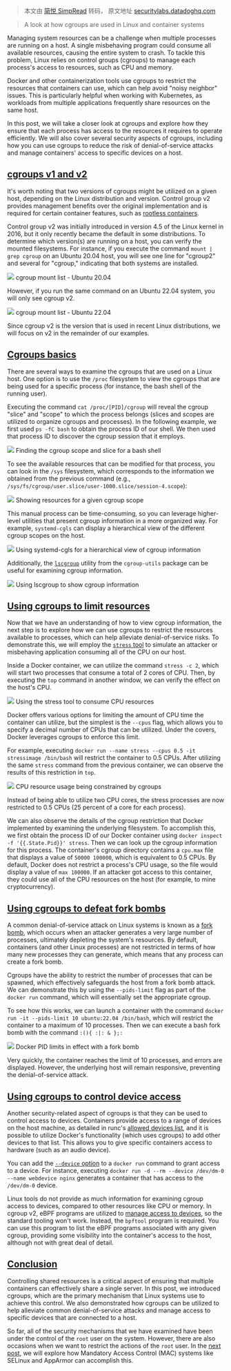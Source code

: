 > 本文由 [简悦 SimpRead](http://ksria.com/simpread/) 转码， 原文地址 [securitylabs.datadoghq.com](https://securitylabs.datadoghq.com/articles/container-security-fundamentals-part-4/)

> A look at how cgroups are used in Linux and container systems

Managing system resources can be a challenge when multiple processes are running on a host. A single misbehaving program could consume all available resources, causing the entire system to crash. To tackle this problem, Linux relies on control groups (cgroups) to manage each process's access to resources, such as CPU and memory.

Docker and other containerization tools use cgroups to restrict the resources that containers can use, which can help avoid "noisy neighbor" issues. This is particularly helpful when working with Kubernetes, as workloads from multiple applications frequently share resources on the same host.

In this post, we will take a closer look at cgroups and explore how they ensure that each process has access to the resources it requires to operate efficiently. We will also cover several security aspects of cgroups, including how you can use cgroups to reduce the risk of denial-of-service attacks and manage containers' access to specific devices on a host.

[cgroups v1 and v2](#cgroups-v1-and-v2)
---------------------------------------

It's worth noting that two versions of cgroups might be utilized on a given host, depending on the Linux distribution and version. Control group v2 provides management benefits over the original implementation and is required for certain container features, such as [rootless containers](https://docs.docker.com/engine/security/rootless/#known-limitations).

Control group v2 was initially introduced in version 4.5 of the Linux kernel in 2016, but it only recently became the default in some distributions. To determine which version(s) are running on a host, you can verify the mounted filesystems. For instance, if you execute the command `mount | grep cgroup` on an Ubuntu 20.04 host, you will see one line for "cgroup2" and several for "cgroup," indicating that both systems are installed.

![](https://datadog-securitylabs.imgix.net/img/container-security-fundamentals/part-4/screenshot-1.png?auto=format&w=896&dpr=1.25) cgroup mount list - Ubuntu 20.04

However, if you run the same command on an Ubuntu 22.04 system, you will only see cgroup v2.

![](https://datadog-securitylabs.imgix.net/img/container-security-fundamentals/part-4/screenshot-2.png?auto=format&w=896&dpr=1.25) cgroup mount list - Ubuntu 22.04

Since cgroup v2 is the version that is used in recent Linux distributions, we will focus on v2 in the remainder of our examples.

[Cgroups basics](#cgroups-basics)
---------------------------------

There are several ways to examine the cgroups that are used on a Linux host. One option is to use the `/proc` filesystem to view the cgroups that are being used for a specific process (for instance, the bash shell of the running user).

Executing the command `cat /proc/[PID]/cgroup` will reveal the cgroup "slice" and "scope" to which the process belongs (slices and scopes are utilized to organize cgroups and processes). In the following example, we first used `ps -fC bash` to obtain the process ID of our shell. We then used that process ID to discover the cgroup session that it employs.

![](https://datadog-securitylabs.imgix.net/img/container-security-fundamentals/part-4/screenshot-3.png?auto=format&w=896&dpr=1.25) Finding the cgroup scope and slice for a bash shell

To see the available resources that can be modified for that process, you can look in the `/sys` filesystem, which corresponds to the information we obtained from the previous command (e.g., `/sys/fs/cgroup/user.slice/user-1000.slice/session-4.scope`):

![](https://datadog-securitylabs.imgix.net/img/container-security-fundamentals/part-4/screenshot-4.png?auto=format&w=896&dpr=1.25) Showing resources for a given cgroup scope

This manual process can be time-consuming, so you can leverage higher-level utilities that present cgroup information in a more organized way. For example, `systemd-cgls` can display a hierarchical view of the different cgroup scopes on the host.

![](https://datadog-securitylabs.imgix.net/img/container-security-fundamentals/part-4/screenshot-5.png?auto=format&w=896&dpr=1.25) Using systemd-cgls for a hierarchical view of cgroup information

Additionally, the [`lscgroup`](https://linux.die.net/man/1/lscgroup) utility from the `cgroup-utils` package can be useful for examining cgroup information.

![](https://datadog-securitylabs.imgix.net/img/container-security-fundamentals/part-4/screenshot-6.png?auto=format&w=896&dpr=1.25) Using lscgroup to show cgroup information

[Using cgroups to limit resources](#using-cgroups-to-limit-resources)
---------------------------------------------------------------------

Now that we have an understanding of how to view cgroup information, the next step is to explore how we can use cgroups to restrict the resources available to processes, which can help alleviate denial-of-service risks. To demonstrate this, we will employ the [`stress` tool](https://linux.die.net/man/1/stress) to simulate an attacker or misbehaving application consuming all of the CPU on our host.

Inside a Docker container, we can utilize the command `stress -c 2`, which will start two processes that consume a total of 2 cores of CPU. Then, by executing the `top` command in another window, we can verify the effect on the host's CPU.

![](https://datadog-securitylabs.imgix.net/img/container-security-fundamentals/part-4/screenshot-7.png?auto=format&w=896&dpr=1.25) Using the stress tool to consume CPU resources

Docker offers various options for limiting the amount of CPU time the container can utilize, but the simplest is the `--cpus` flag, which allows you to specify a decimal number of CPUs that can be utilized. Under the covers, Docker leverages cgroups to enforce this limit.

For example, executing `docker run --name stress --cpus 0.5 -it stressimage /bin/bash` will restrict the container to 0.5 CPUs. After utilizing the same `stress` command from the previous container, we can observe the results of this restriction in `top`.

![](https://datadog-securitylabs.imgix.net/img/container-security-fundamentals/part-4/screenshot-8.png?auto=format&w=896&dpr=1.25) CPU resource usage being constrained by cgroups

Instead of being able to utilize two CPU cores, the stress processes are now restricted to 0.5 CPUs (25 percent of a core for each process).

We can also observe the details of the cgroup restriction that Docker implemented by examining the underlying filesystem. To accomplish this, we first obtain the process ID of our Docker container using `docker inspect -f '{{.State.Pid}}' stress`. Then we can look up the cgroup information for this process. The container's cgroup directory contains a `cpu.max` file that displays a value of `50000 100000`, which is equivalent to 0.5 CPUs. By default, Docker does not restrict a process's CPU usage, so the file would display a value of `max 100000`. If an attacker got access to this container, they could use all of the CPU resources on the host (for example, to mine cryptocurrency).

[Using cgroups to defeat fork bombs](#using-cgroups-to-defeat-fork-bombs)
-------------------------------------------------------------------------

A common denial-of-service attack on Linux systems is known as a [fork bomb](https://en.wikipedia.org/wiki/Fork_bomb), which occurs when an attacker generates a very large number of processes, ultimately depleting the system's resources. By default, containers (and other Linux processes) are not restricted in terms of how many new processes they can generate, which means that any process can create a fork bomb.

Cgroups have the ability to restrict the number of processes that can be spawned, which effectively safeguards the host from a fork bomb attack. We can demonstrate this by using the `--pids-limit` flag as part of the `docker run` command, which will essentially set the appropriate cgroup.

To see how this works, we can launch a container with the command `docker run -it --pids-limit 10 ubuntu:22.04 /bin/bash`, which will restrict the container to a maximum of 10 processes. Then we can execute a bash fork bomb with the command `:(){ :|: & };:`

![](https://datadog-securitylabs.imgix.net/img/container-security-fundamentals/part-4/screenshot-9.png?auto=format&w=896&dpr=1.25) Docker PID limits in effect with a fork bomb

Very quickly, the container reaches the limit of 10 processes, and errors are displayed. However, the underlying host will remain responsive, preventing the denial-of-service attack.

[Using cgroups to control device access](#using-cgroups-to-control-device-access)
---------------------------------------------------------------------------------

Another security-related aspect of cgroups is that they can be used to control access to devices. Containers provide access to a range of devices on the host machine, as detailed in runc's [allowed devices list](https://github.com/opencontainers/runc/blob/main/libcontainer/specconv/spec_linux.go#L188), and it is possible to utilize Docker's functionality (which uses cgroups) to add other devices to that list. This allows you to give specific containers access to hardware (such as an audio device).

You can add the [`--device` option](https://docs.docker.com/engine/reference/run/#runtime-privilege-and-linux-capabilities) to a `docker run` command to grant access to a device. For instance, executing `docker run -d --rm --device /dev/dm-0 --name webdevice nginx` generates a container that has access to the `/dev/dm-0` device.

Linux tools do not provide as much information for examining cgroup access to devices, compared to other resources like CPU or memory. In cgroup v2, eBPF programs are utilized to [manage access to devices](https://docs.kernel.org/admin-guide/cgroup-v2.html#device-controller), so the standard tooling won't work. Instead, the `bpftool` program is required. You can use this program to list the eBPF programs associated with any given cgroup, providing some visibility into the container's access to the host, although not with great deal of detail.

[Conclusion](#conclusion)
-------------------------

Controlling shared resources is a critical aspect of ensuring that multiple containers can effectively share a single server. In this post, we introduced cgroups, which are the primary mechanism that Linux systems use to achieve this control. We also demonstrated how cgroups can be utilized to help alleviate common denial-of-service attacks and manage access to specific devices that are connected to a host.

So far, all of the security mechanisms that we have examined have been under the control of the `root` user on the system. However, there are also occasions when we want to restrict the actions of the `root` user. In the [next post](http://securitylabs.datadoghq.com/articles/container-security-fundamentals-part-5), we will explore how Mandatory Access Control (MAC) systems like SELinux and AppArmor can accomplish this.